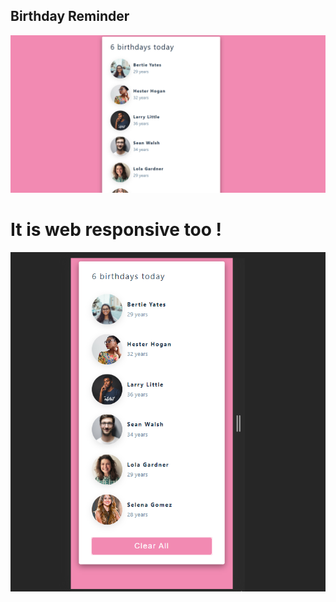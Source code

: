 ## Birthday Reminder
<img src="birthday2.png" >

# It is web responsive too !
<img src = "bday1.png">
